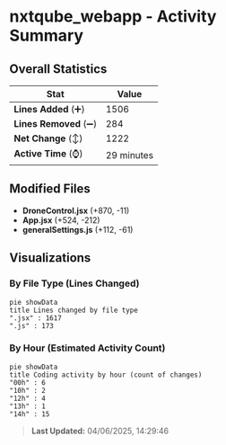 # nxtqube_webapp - Activity Summary 

## Overall Statistics

| Stat                   | Value                                                             |
| ---------------------- | ----------------------------------------------------------------- |
| **Lines Added** (➕)   | 1506                                          |
| **Lines Removed** (➖) | 284                                        |
| **Net Change** (↕)    | 1222                |
| **Active Time** (⌚)   | 29 minutes |


## Modified Files
- **DroneControl.jsx** (+870, -11)
- **App.jsx** (+524, -212)
- **generalSettings.js** (+112, -61)

## Visualizations

### By File Type (Lines Changed)

```mermaid
pie showData
title Lines changed by file type
".jsx" : 1617
".js" : 173
```

### By Hour (Estimated Activity Count)

```mermaid
pie showData
title Coding activity by hour (count of changes)
"00h" : 6
"10h" : 2
"12h" : 4
"13h" : 1
"14h" : 15
```


> **Last Updated:** 04/06/2025, 14:29:46